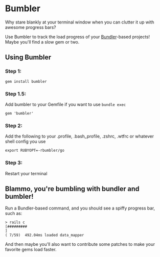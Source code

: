 # Bumbler
Why stare blankly at your terminal window when you can clutter it up with awesome progress bars?

Use Bumbler to track the load progress of your [Bundler](http://gembundler.com/)-based projects!  Maybe you'll find a slow gem or two.


## Using Bumbler
### Step 1:

    gem install bumbler

### Step 1.5:
Add bumbler to your Gemfile if you want to use `bundle exec`

    gem 'bumbler'

### Step 2:
Add the following to your .profile, .bash_profile, .zshrc, .wtfrc or whatever shell config you use

    export RUBYOPT=-rbumbler/go

### Step 3:
Restart your terminal


## Blammo, you're bumbling with bundler and bumbler!
Run a Bundler-based command, and you should see a spiffy progress bar, such as:

    > rails c
    [#########                                                                     ]
    ( 7/59)  492.04ms loaded data_mapper 

And then maybe you'll also want to contribute some patches to make your favorite gems load faster.
